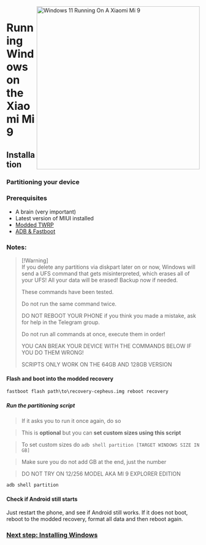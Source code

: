 <img align="right" src="https://raw.githubusercontent.com/woacepheus/Port-Windows-11-Xiaomi-Mi-9/main/cepheus.png" width="425" alt="Windows 11 Running On A Xiaomi Mi 9">

# Running Windows on the Xiaomi Mi 9

## Installation

### Partitioning your device

### Prerequisites
- A brain (very important)
- Latest version of MIUI installed
- [Modded TWRP](https://github.com/woacepheus/Port-Windows-11-Xiaomi-Mi-9/releases/download/1.4/recovery-cepheus.img)
- [ADB & Fastboot](https://developer.android.com/studio/releases/platform-tools)

### Notes:
> [!Warning]\
> If you delete any partitions via diskpart later on or now, Windows will send a UFS command that gets misinterpreted, which erases all of your UFS!
> All your data will be erased! Backup now if needed.
> 
> These commands have been tested.
> 
>  Do not run the same command twice.
> 
> DO NOT REBOOT YOUR PHONE if you think you made a mistake, ask for help in the Telegram group.
>
> Do not run all commands at once, execute them in order!
>
> YOU CAN BREAK YOUR DEVICE WITH THE COMMANDS BELOW IF YOU DO THEM WRONG!
>
> SCRIPTS ONLY WORK ON THE 64GB AND 128GB VERSION


#### Flash and boot into the modded recovery
```cmd
fastboot flash path\to\recovery-cepheus.img reboot recovery
```
##### Run the partitioning script

> If it asks you to run it once again, do so

> This is **optional** but you can **set custom sizes using this script**

> To set custom sizes do ```adb shell partition [TARGET WINDOWS SIZE IN GB]```

> Make sure you do not add GB at the end, just the number

> DO NOT TRY ON 12/256 MODEL AKA MI 9 EXPLORER EDITION

```cmd
adb shell partition
```

#### Check if Android still starts
Just restart the phone, and see if Android still works. If it does not boot, reboot to the modded recovery, format all data and then reboot again.


### [Next step: Installing Windows](/guide/English/2-install-en.md)
